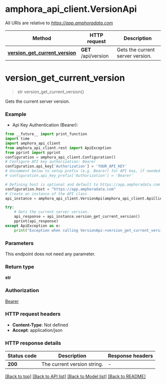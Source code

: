 # amphora_api_client.VersionApi

All URIs are relative to *https://app.amphoradata.com*

Method | HTTP request | Description
------------- | ------------- | -------------
[**version_get_current_version**](VersionApi.md#version_get_current_version) | **GET** /api/version | Gets the current server version.


# **version_get_current_version**
> str version_get_current_version()

Gets the current server version.

### Example

* Api Key Authentication (Bearer):
```python
from __future__ import print_function
import time
import amphora_api_client
from amphora_api_client.rest import ApiException
from pprint import pprint
configuration = amphora_api_client.Configuration()
# Configure API key authorization: Bearer
configuration.api_key['Authorization'] = 'YOUR_API_KEY'
# Uncomment below to setup prefix (e.g. Bearer) for API key, if needed
# configuration.api_key_prefix['Authorization'] = 'Bearer'

# Defining host is optional and default to https://app.amphoradata.com
configuration.host = "https://app.amphoradata.com"
# Create an instance of the API class
api_instance = amphora_api_client.VersionApi(amphora_api_client.ApiClient(configuration))

try:
    # Gets the current server version.
    api_response = api_instance.version_get_current_version()
    pprint(api_response)
except ApiException as e:
    print("Exception when calling VersionApi->version_get_current_version: %s\n" % e)
```

### Parameters
This endpoint does not need any parameter.

### Return type

**str**

### Authorization

[Bearer](../README.md#Bearer)

### HTTP request headers

 - **Content-Type**: Not defined
 - **Accept**: application/json

### HTTP response details
| Status code | Description | Response headers |
|-------------|-------------|------------------|
**200** | The current version string. |  -  |

[[Back to top]](#) [[Back to API list]](../README.md#documentation-for-api-endpoints) [[Back to Model list]](../README.md#documentation-for-models) [[Back to README]](../README.md)

